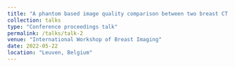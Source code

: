 ```yaml
---
title: "A phantom based image quality comparison between two breast CT systems"
collection: talks
type: "Conference proceedings talk"
permalink: /talks/talk-2
venue: "International Workshop of Breast Imaging"
date: 2022-05-22
location: "Leuven, Belgium"
---
```

